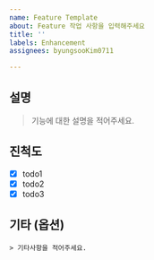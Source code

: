 ```yaml
---
name: Feature Template
about: Feature 작업 사항을 입력해주세요
title: ''
labels: Enhancement
assignees: byungsooKim0711

---
```


## 설명

> 기능에 대한 설명을 적어주세요.

## 진척도

- [x] todo1
- [x] todo2
- [x] todo3

## 기타 (옵션)
```
> 기타사항을 적어주세요.
```
